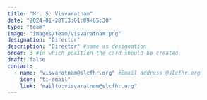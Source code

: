 ```yaml
---
title: "Mr. S. Visvaratnam"
date: "2024-01-28T13:01:09+05:30"
type: "team"
image: "images/team/visvaratnam.png"
designation: "Director"
description: "Director" #same as designation
order: 3 #in which position the card should be created
draft: false
contact:
  - name: "visvaratnam@slcfhr.org" #Email address @slcfhr.org
    icon: "ti-email"
    link: "mailto:visvaratnam@slcfhr.org"
---
```


<!-- Bio goes below -->
